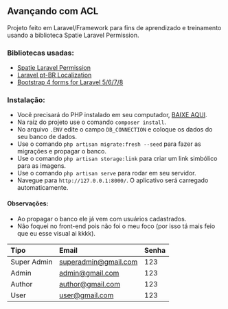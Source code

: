 ## Avançando com ACL

Projeto feito em Laravel/Framework para fins de aprendizado e treinamento usando a biblioteca Spatie Laravel Permission.

### Bibliotecas usadas:
* [Spatie Laravel Permission](https://spatie.be/docs/laravel-permission/v5/introduction)
* [Laravel pt-BR Localization](https://github.com/lucascudo/laravel-pt-BR-localization)
* [Bootstrap 4 forms for Laravel 5/6/7/8](https://github.com/netojose/laravel-bootstrap-4-forms)

### Instalação: 

* Você precisará do PHP instalado em seu computador, [BAIXE AQUI](https://www.php.net/downloads). 
* Na raiz do projeto use o comando `composer install`. 
* No arquivo `.ENV` edite o campo `DB_CONNECTION` e coloque os dados do seu banco de dados.
* Use o comando `php artisan migrate:fresh --seed` para fazer as migrações e propagar o banco.
* Use o comando `php artisan storage:link` para criar um link simbólico para as imagens.
* Use o comando `php artisan serve` para rodar em seu servidor.
* Navegue para `http://127.0.0.1:8000/`. O aplicativo será carregado automaticamente.

#### Observações:
* Ao propagar o banco ele já vem com usuários cadastrados.
* Não foquei no front-end pois não foi o meu foco (por isso tá mais feio que eu esse visual ai kkkk).

Tipo   | Email | Senha
:--------- | :------ | :------
Super Admin | superadmin@gmail.com | 123
Admin | admin@gmail.com | 123
Author | author@gmail.com | 123
User | user@gmail.com | 123
